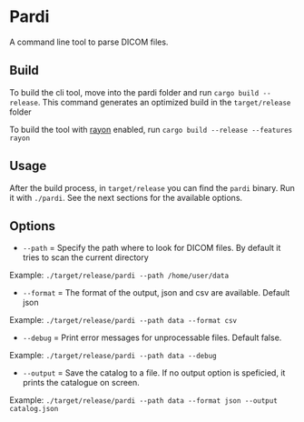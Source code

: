 # Pardi

A command line tool to parse DICOM files.

## Build

To build the cli tool, move into the pardi folder and run `cargo build --release`. This command generates an optimized build in the `target/release` folder

To build the tool with [rayon](https://docs.rs/rayon/latest/rayon/) enabled, run `cargo build --release --features rayon`


## Usage

After the build process, in `target/release` you can find the `pardi` binary. Run it with `./pardi`. See the next sections for the available options.

## Options

- `--path` = Specify the path where to look for DICOM files. By default it tries to scan the current directory

Example: `./target/release/pardi --path /home/user/data`

- `--format` = The format of the output, json and csv are available. Default json

Example: `./target/release/pardi --path data --format csv`

- `--debug` = Print error messages for unprocessable files. Default false.

Example: `./target/release/pardi --path data --debug`

- `--output` = Save the catalog to a file. If no output option is speficied, it prints the catalogue on screen.

Example: `./target/release/pardi --path data --format json --output catalog.json`


